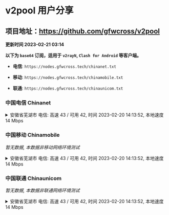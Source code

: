 # v2pool 用户分享
## 项目地址：<https://github.com/gfwcross/v2pool>
**更新时间 2023-02-21 03:14**


**以下为 `base64` 订阅，适用于 `v2rayN`, `Clash for Android` 等客户端。**

- **电信**: `https://nodes.gfwcross.tech/chinanet.txt`

- **移动**: `https://nodes.gfwcross.tech/chinamobile.txt`

- **联通**: `https://nodes.gfwcross.tech/chinaunicom.txt`


### 中国电信 Chinanet
<details><summary>安徽省芜湖市 电信: 高速 43 / 可用 42, 时间 2023-02-20 14:13:52, 本地速度 14 Mbps</summary><p>可用节点订阅：https://transfer.sh/vUjaMF/running.txt<br>高速节点订阅：https://transfer.sh/oaXCAL/good.txt<br>低延迟节点订阅：https://transfer.sh/eExYsC/low_delay.txt</p></details>
<p></p>

### 中国移动 Chinamobile
<i>暂无数据, 本数据非移动网络环境测试</i>
<details><summary>安徽省芜湖市 电信: 高速 43 / 可用 42, 时间 2023-02-20 14:13:52, 本地速度 14 Mbps</summary><p>可用节点订阅：https://transfer.sh/vUjaMF/running.txt<br>高速节点订阅：https://transfer.sh/oaXCAL/good.txt<br>低延迟节点订阅：https://transfer.sh/eExYsC/low_delay.txt</p></details>
<p></p>

### 中国联通 Chinaunicom
<i>暂无数据, 本数据非联通网络环境测试</i>
<details><summary>安徽省芜湖市 电信: 高速 43 / 可用 42, 时间 2023-02-20 14:13:52, 本地速度 14 Mbps</summary><p>可用节点订阅：https://transfer.sh/vUjaMF/running.txt<br>高速节点订阅：https://transfer.sh/oaXCAL/good.txt<br>低延迟节点订阅：https://transfer.sh/eExYsC/low_delay.txt</p></details>
<p></p>